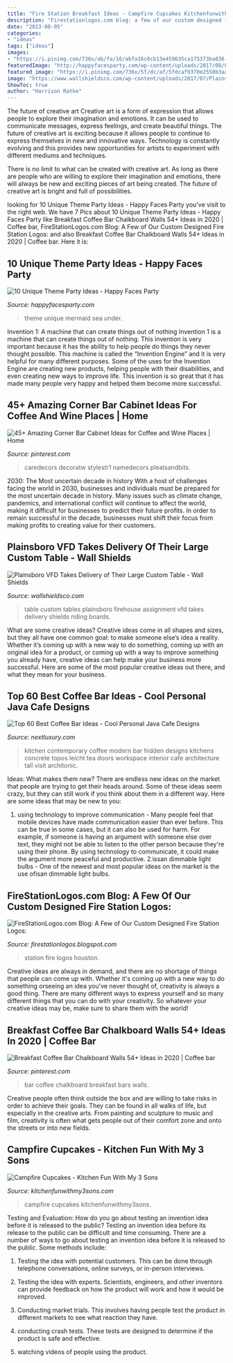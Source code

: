 ```yaml
---
title: "Fire Station Breakfast Ideas - Campfire Cupcakes Kitchenfunwithmy3sons"
description: "Firestationlogos.com blog: a few of our custom designed fire station logos:"
date: "2023-08-05"
categories:
- "ideas"
tags: ["ideas"]
images:
- "https://i.pinimg.com/736x/ab/fa/16/abfa16c6cb13e459635ca175373ba036.jpg"
featuredImage: "http://happyfacesparty.com/wp-content/uploads/2017/08/061afc44f5c3b002e46f9fed9352737d.jpg"
featured_image: "https://i.pinimg.com/736x/5f/dc/af/5fdcaf9370e2550b3aa6a404a5f9dd45.jpg"
image: "https://www.wallshieldsco.com/wp-content/uploads/2017/07/Plainsboro_Table1.jpg"
ShowToc: true
author: "Harrison Ratke"
---
```



The future of creative art
Creative art is a form of expression that allows people to explore their imagination and emotions. It can be used to communicate messages, express feelings, and create beautiful things.
The future of creative art is exciting because it allows people to continue to express themselves in new and innovative ways. Technology is constantly evolving and this provides new opportunities for artists to experiment with different mediums and techniques.

There is no limit to what can be created with creative art. As long as there are people who are willing to explore their imagination and emotions, there will always be new and exciting pieces of art being created. The future of creative art is bright and full of possibilities.

	

		
looking for 10 Unique Theme Party Ideas - Happy Faces Party you've visit to the right web. We have 7 Pics about 10 Unique Theme Party Ideas - Happy Faces Party like Breakfast Coffee Bar Chalkboard Walls 54+ Ideas in 2020 | Coffee bar, FireStationLogos.com Blog: A Few of Our Custom Designed Fire Station Logos: and also Breakfast Coffee Bar Chalkboard Walls 54+ Ideas in 2020 | Coffee bar. Here it is:
		
    
## 10 Unique Theme Party Ideas - Happy Faces Party

<img loading=lazy src="http://happyfacesparty.com/wp-content/uploads/2017/08/061afc44f5c3b002e46f9fed9352737d.jpg" onerror="this.onerror=null;this.src='https://tse4.mm.bing.net/th?id=OIP.LtvcQbEKNtQZ_01sy3iDNQHaLH&amp;pid=15.1';" alt="10 Unique Theme Party Ideas - Happy Faces Party">

_Source: happyfacesparty.com_

>theme unique mermaid sea under. 

	

Invention 1: A machine that can create things out of nothing
Invention 1 is a machine that can create things out of nothing. This invention is very important because it has the ability to help people do things they never thought possible. This machine is called the “Invention Engine” and it is very helpful for many different purposes. Some of the uses for the Invention Engine are creating new products, helping people with their disabilities, and even creating new ways to improve life. This invention is so great that it has made many people very happy and helped them become more successful.

    
## 45+ Amazing Corner Bar Cabinet Ideas For Coffee And Wine Places | Home

<img loading=lazy src="https://i.pinimg.com/736x/ab/fa/16/abfa16c6cb13e459635ca175373ba036.jpg" onerror="this.onerror=null;this.src='https://tse4.mm.bing.net/th?id=OIP.aEg8T8NV0nzn4XyukIsM1wHaJ6&amp;pid=15.1';" alt="45+ Amazing Corner Bar Cabinet Ideas for Coffee and Wine Places | Home">

_Source: pinterest.com_

>caredecors decoratw stylestr1 namedecors pleatsandbits. 

	

2030: The Most uncertain decade in history
With a host of challenges facing the world in 2030, businesses and individuals must be prepared for the most uncertain decade in history. Many issues such as climate change, pandemics, and international conflict will continue to affect the world, making it difficult for businesses to predict their future profits. In order to remain successful in the decade, businesses must shift their focus from making profits to creating value for their customers.

    
## Plainsboro VFD Takes Delivery Of Their Large Custom Table - Wall Shields

<img loading=lazy src="https://www.wallshieldsco.com/wp-content/uploads/2017/07/Plainsboro_Table1.jpg" onerror="this.onerror=null;this.src='https://tse4.mm.bing.net/th?id=OIP.g8gkRgjJ72lHrjPwTuBWtQHaFj&amp;pid=15.1';" alt="Plainsboro VFD Takes Delivery of Their Large Custom Table - Wall Shields">

_Source: wallshieldsco.com_

>table custom tables plainsboro firehouse assignment vfd takes delivery shields riding boards. 

	

What are some creative ideas?
Creative ideas come in all shapes and sizes, but they all have one common goal: to make someone else’s idea a reality. Whether it’s coming up with a new way to do something, coming up with an original idea for a product, or coming up with a way to improve something you already have, creative ideas can help make your business more successful. Here are some of the most popular creative ideas out there, and what they mean for your business.

    
## Top 60 Best Coffee Bar Ideas - Cool Personal Java Cafe Designs

<img loading=lazy src="http://nextluxury.com/wp-content/uploads/contemporary-coffee-bar-ideas.jpg" onerror="this.onerror=null;this.src='https://tse4.mm.bing.net/th?id=OIP.N5TvclpYuzoJnut4t2fBRgAAAA&amp;pid=15.1';" alt="Top 60 Best Coffee Bar Ideas - Cool Personal Java Cafe Designs">

_Source: nextluxury.com_

>kitchen contemporary coffee modern bar hidden designs kitchens concrete topos leicht tea doors workspace interior cafe architecture tall visit architonic. 

	

Ideas: What makes them new?
There are endless new ideas on the market that people are trying to get their heads around. Some of these ideas seem crazy, but they can still work if you think about them in a different way. Here are some ideas that may be new to you: 
1. using technology to improve communication - Many people feel that mobile devices have made communication easier than ever before. This can be true in some cases, but it can also be used for harm. For example, if someone is having an argument with someone else over text, they might not be able to listen to the other person because they're using their phone. By using technology to communicate, it could make the argument more peaceful and productive. 
2.issan dimmable light bulbs - One of the newest and most popular ideas on the market is the use ofisan dimmable light bulbs.

    
## FireStationLogos.com Blog: A Few Of Our Custom Designed Fire Station Logos:

<img loading=lazy src="https://3.bp.blogspot.com/_Gq2C3BztG-E/SZmhWU7Sm5I/AAAAAAAAAB0/ZAx8eVPi7Bs/s400/Houston+Station+46+-+Back.JPG" onerror="this.onerror=null;this.src='https://tse1.mm.bing.net/th?id=OIP.3WOPj1e_NN57xQzrUW5j2AHaJ4&amp;pid=15.1';" alt="FireStationLogos.com Blog: A Few of Our Custom Designed Fire Station Logos:">

_Source: firestationlogos.blogspot.com_

>station fire logos houston. 

	

Creative ideas are always in demand, and there are no shortage of things that people can come up with. Whether it's coming up with a new way to do something orseeing an idea you've never thought of, creativity is always a good thing. There are many different ways to express yourself and so many different things that you can do with your creativity. So whatever your creative ideas may be, make sure to share them with the world!

    
## Breakfast Coffee Bar Chalkboard Walls 54+ Ideas In 2020 | Coffee Bar

<img loading=lazy src="https://i.pinimg.com/736x/5f/dc/af/5fdcaf9370e2550b3aa6a404a5f9dd45.jpg" onerror="this.onerror=null;this.src='https://tse1.mm.bing.net/th?id=OIP.9J6iGrADOX6wYEZtzbUIdwAAAA&amp;pid=15.1';" alt="Breakfast Coffee Bar Chalkboard Walls 54+ Ideas in 2020 | Coffee bar">

_Source: pinterest.com_

>bar coffee chalkboard breakfast bars walls. 

	

Creative people often think outside the box and are willing to take risks in order to achieve their goals. They can be found in all walks of life, but especially in the creative arts. From painting and sculpture to music and film, creativity is often what gets people out of their comfort zone and onto the streets or into new fields.

    
## Campfire Cupcakes - Kitchen Fun With My 3 Sons

<img loading=lazy src="https://kitchenfunwithmy3sons.com/wp-content/uploads/2017/08/campfire-cupcakes-4-1.jpg" onerror="this.onerror=null;this.src='https://tse4.mm.bing.net/th?id=OIP.WUF4n9y6fq9PTOgkBfXDFgHaJ6&amp;pid=15.1';" alt="Campfire Cupcakes - Kitchen Fun With My 3 Sons">

_Source: kitchenfunwithmy3sons.com_

>campfire cupcakes kitchenfunwithmy3sons. 

	

Testing and Evaluation: How do you go about testing an invention idea before it is released to the public?
Testing an invention idea before its release to the public can be difficult and time consuming. There are a number of ways to go about testing an invention idea before it is released to the public. Some methods include:
1) Testing the idea with potential customers. This can be done through telephone conversations, online surveys, or in-person interviews.

2) Testing the idea with experts. Scientists, engineers, and other inventors can provide feedback on how the product will work and how it would be improved.

3) Conducting market trials. This involves having people test the product in different markets to see what reaction they have.

4) conducting crash tests. These tests are designed to determine if the product is safe and effective.

5) watching videos of people using the product.

